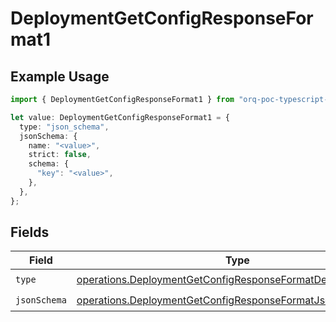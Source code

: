 # DeploymentGetConfigResponseFormat1

## Example Usage

```typescript
import { DeploymentGetConfigResponseFormat1 } from "orq-poc-typescript-multi-env-version/models/operations";

let value: DeploymentGetConfigResponseFormat1 = {
  type: "json_schema",
  jsonSchema: {
    name: "<value>",
    strict: false,
    schema: {
      "key": "<value>",
    },
  },
};
```

## Fields

| Field                                                                                                                                      | Type                                                                                                                                       | Required                                                                                                                                   | Description                                                                                                                                |
| ------------------------------------------------------------------------------------------------------------------------------------------ | ------------------------------------------------------------------------------------------------------------------------------------------ | ------------------------------------------------------------------------------------------------------------------------------------------ | ------------------------------------------------------------------------------------------------------------------------------------------ |
| `type`                                                                                                                                     | [operations.DeploymentGetConfigResponseFormatDeploymentsType](../../models/operations/deploymentgetconfigresponseformatdeploymentstype.md) | :heavy_check_mark:                                                                                                                         | N/A                                                                                                                                        |
| `jsonSchema`                                                                                                                               | [operations.DeploymentGetConfigResponseFormatJsonSchema](../../models/operations/deploymentgetconfigresponseformatjsonschema.md)           | :heavy_check_mark:                                                                                                                         | N/A                                                                                                                                        |